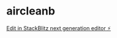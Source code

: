 # aircleanb

[Edit in StackBlitz next generation editor ⚡️](https://stackblitz.com/~/github.com/renandkta/aircleanb)